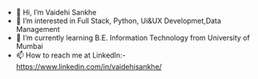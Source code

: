 - 👋 Hi, I’m Vaidehi Sankhe
- 👀 I’m interested in Full Stack, Python, Ui&UX Developmet,Data Management
- 🌱 I’m currently learning B.E. Information Technology from University of Mumbai
- 📫 How to reach me at LinkedIn:- https://www.linkedin.com/in/vaidehisankhe/

<!---
vaidehisankhe9/vaidehisankhe9 is a ✨ special ✨ repository because its `README.md` (this file) appears on your GitHub profile.
You can click the Preview link to take a look at your changes.
--->
